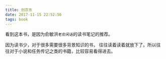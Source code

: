 ```yaml
---
title: 创京东
date: 2017-11-15 22:52:56
tags: book
---
```


看到这本书，是因为俞敏洪`老俞闲话`的读书笔记的推荐。

因为读书少，对于很多需要很多背景知识的书， 往往读着读着就放下了。所以往往对于小说和任务传记之类的书籍，比较容易看得进去。

